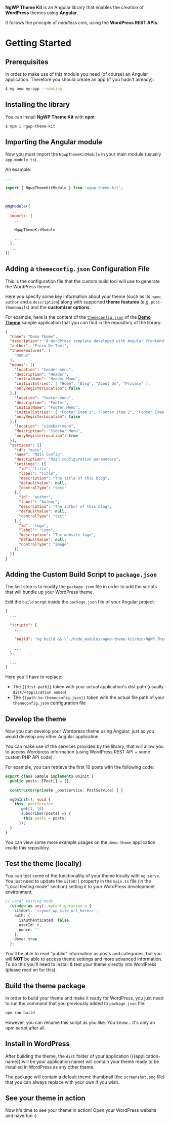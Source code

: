 **NgWP Theme Kit** is an Angular library that enables the creation of **WordPress** themes using **Angular**.

It follows the principle of _headless cms_, using the **WordPress REST APIs**.

# Getting Started

## Prerequisites
In order to make use of this module you need (of course) an Angular application.
Therefore you should create an app (if you hadn't already):

```bash
$ ng new my-app --routing
```

## Installing the library
You can install **NgWP Theme Kit** with **npm**:

```bash
$ npm i ngwp-theme-kit
```

## Importing the Angular module
Now you must import the ```NgwpThemeKitModule``` in your main module (usually ```app.module.ts```).

An example:

```js
...

import { NgwpThemeKitModule } from 'ngwp-theme-kit';

...

@NgModule({
  ...
  imports: [
    ...

    NgwpThemeKitModule

    ...
  ],
  ...
})
```

## Adding a ```themeconfig.json``` Configuration File
This is the configuration file that the custom build tool will use to generate the WordPress theme.

Here you specify some key information about your theme (such as its ```name```, ```author``` and a ```description```) along with supported **theme features** (e.g. ```post-thumbnails```) and the **customizer options**.

For example, here is the content of the [```themeconfig.json```](https://github.com/pierodetomi/ngwp-theme-kit/blob/master/angular/demo-theme/themeconfig.json) of the [**Demo Theme**](https://github.com/pierodetomi/ngwp-theme-kit/tree/master/angular/demo-theme) sample application that you can find in the repository of the library:

```json
{
  "name": "Demo Theme",
  "description": "A WordPress template developed with Angular frontend",
  "author": "Piero De Tomi",
  "themeFeatures": [
    "menus"
  ],
  "menus": [{
    "location": "header-menu",
    "description": "Header",
    "initialName": "Header Menu",
    "initialEntries": [ "Home", "Blog", "About Us", "Privacy" ],
    "onlyRegisterLocation": false
  },{
    "location": "footer-menu",
    "description": "Footer",
    "initialName": "Footer Menu",
    "initialEntries": [ "Footer Item 1", "Footer Item 2", "Footer Item 3", "Footer Item 4" ],
    "onlyRegisterLocation": false
  },{
    "location": "sidebar-menu",
    "description": "Sidebar Menu",
    "onlyRegisterLocation": true
  }],
  "sections": [{
    "id": "main",
    "name": "Main Config",
    "description": "Main configuration parameters",
    "settings": [{
      "id": "title",
      "label": "Title",
      "description": "The title of this blog",
      "defaultValue": null,
      "controlType": "text"
    },{
      "id": "author",
      "label": "Author",
      "description": "The author of this blog",
      "defaultValue": null,
      "controlType": "text"
    },{
      "id": "logo",
      "label": "Logo",
      "description": "The website logo",
      "defaultValue": null,
      "controlType": "image"
    }]
  }]
}
```

## Adding the Custom Build Script to ```package.json```
The last step is to modify the ```package.json``` file in order to add the scripts that will bundle up your WordPress theme.

Edit the ```build``` script inside the ```package.json``` file of your Angular project:

```json
{
  ...

  "scripts": {
    ...

    "build": "ng build && \"./node_modules/ngwp-theme-kit/bin/NgWP.ThemeBuilder.exe\" {{dist-path}} {{path-to-themeconfig.json}}",
    
    ...
  }

  ...
}
```

Here you'll have to replace:
- The ```{{dist-path}}``` token with your actual application's dist path (usually ```dist/<application name>```)
- The ```{{path-to-themeconfig.json}}``` token with the actual file path of your ```themeconfig.json``` configuration file

## Develop the theme
Now you can develop your Wordpress theme using Angular, just as you would develop any other Angular application.

You can make use of the services provided by the library, that will allow you to access Wordpress information (using WordPress REST API + some custom PHP API code).

For example, you can retrieve the first 10 posts with the following code:

```Typescript
export class Sample implements OnInit {
  public posts: IPost[] = [];

  constructor(private _postService: PostService) { }

  ngOnInit(): void {
    this._postService
      .get(1, 10)
      .subscribe((posts) => {
        this.posts = posts;
      });
  }
}
```

You can view some more example usages on the ```demo-theme``` application inside this repository.

## Test the theme (locally)
You can test some of the functionality of your theme locally with ```ng serve```.
You just need to update the ```siteUrl``` property in the ```main.ts``` file (in the "Local testing mode" section) setting it to your WordPress development environment.

```Typescript
// Local testing mode
  (window as any)._wpConfiguration = {
    siteUrl: '<<your_wp_site_url_here>>',
    auth: {
      isAuthenticated: false,
      userId: 0,
      nonce: ''
    },
    demo: true
  };
```

You'll be able to read "public" information as posts and categories, but you will **NOT** be able to access theme settings and more advanced information.
To do this you'll need to install & test your theme directly into WordPress (please read on for this).

## Build the theme package
In order to build your theme and make it ready for WordPress, you just need to run the command that you previously added to ```package.json``` file:

```bash
npm run build
```

However, you can rename this script as you like. You know... it's only an npm script after all.

## Install in WordPress
After building the theme, the ```dist``` folder of your application ({{application-name}} will be your application name) will contain your theme ready to be installed in WordPress as any other theme.

The package will contain a default theme thumbnail (the ```screenshot.png``` file) that you can always replace with your own if you wish.

## See your theme in action
Now it's time to see your theme in action! Open your WordPress website and have fun :)